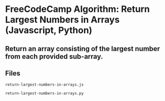 # FreeCodeCamp Algorithm: Return Largest Numbers in Arrays (Javascript, Python)
## Return an array consisting of the largest number from each provided sub-array.

## Files
`return-largest-numbers-in-arrays.js`

`return-largest-numbers-in-arrays.py`